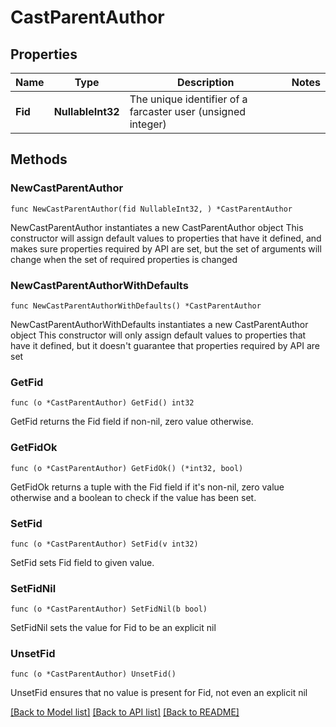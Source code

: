 # CastParentAuthor

## Properties

Name | Type | Description | Notes
------------ | ------------- | ------------- | -------------
**Fid** | **NullableInt32** | The unique identifier of a farcaster user (unsigned integer) | 

## Methods

### NewCastParentAuthor

`func NewCastParentAuthor(fid NullableInt32, ) *CastParentAuthor`

NewCastParentAuthor instantiates a new CastParentAuthor object
This constructor will assign default values to properties that have it defined,
and makes sure properties required by API are set, but the set of arguments
will change when the set of required properties is changed

### NewCastParentAuthorWithDefaults

`func NewCastParentAuthorWithDefaults() *CastParentAuthor`

NewCastParentAuthorWithDefaults instantiates a new CastParentAuthor object
This constructor will only assign default values to properties that have it defined,
but it doesn't guarantee that properties required by API are set

### GetFid

`func (o *CastParentAuthor) GetFid() int32`

GetFid returns the Fid field if non-nil, zero value otherwise.

### GetFidOk

`func (o *CastParentAuthor) GetFidOk() (*int32, bool)`

GetFidOk returns a tuple with the Fid field if it's non-nil, zero value otherwise
and a boolean to check if the value has been set.

### SetFid

`func (o *CastParentAuthor) SetFid(v int32)`

SetFid sets Fid field to given value.


### SetFidNil

`func (o *CastParentAuthor) SetFidNil(b bool)`

 SetFidNil sets the value for Fid to be an explicit nil

### UnsetFid
`func (o *CastParentAuthor) UnsetFid()`

UnsetFid ensures that no value is present for Fid, not even an explicit nil

[[Back to Model list]](../README.md#documentation-for-models) [[Back to API list]](../README.md#documentation-for-api-endpoints) [[Back to README]](../README.md)


